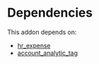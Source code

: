 # Dependencies

This addon depends on:

- [hr_expense](https://github.com/bringout/oca-ocb-hr/tree/eb4b035c2ae30a52ff9d18cecd2b898328021028/odoo-bringout-oca-ocb-hr_expense)
- [account_analytic_tag](https://github.com/bringout/oca-financial)
